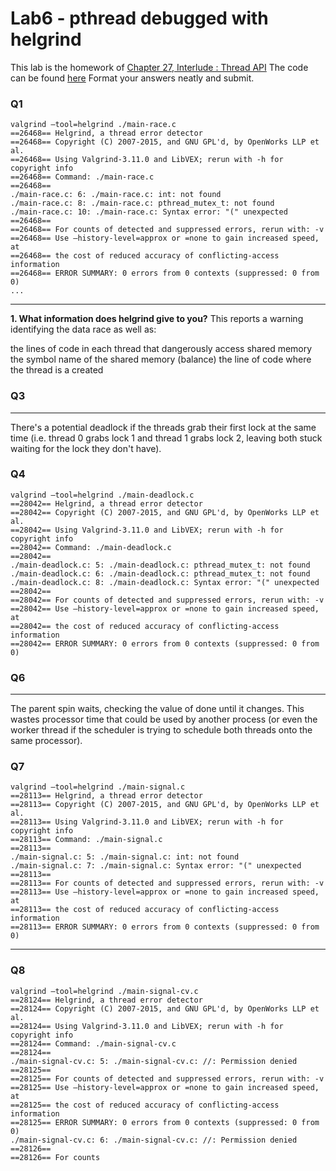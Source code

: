 # Lab6 - pthread debugged with helgrind

This lab is the homework of [Chapter 27, Interlude : Thread API](http://pages.cs.wisc.edu/~remzi/OSTEP/threads-api.pdf)
The code can be found [here](http://pages.cs.wisc.edu/~remzi/OSTEP/Homework/homewo..)
Format your answers neatly and submit.

### Q1
```
valgrind —tool=helgrind ./main-race.c
==26468== Helgrind, a thread error detector
==26468== Copyright (C) 2007-2015, and GNU GPL'd, by OpenWorks LLP et al.
==26468== Using Valgrind-3.11.0 and LibVEX; rerun with -h for copyright info
==26468== Command: ./main-race.c
==26468==
./main-race.c: 6: ./main-race.c: int: not found
./main-race.c: 8: ./main-race.c: pthread_mutex_t: not found
./main-race.c: 10: ./main-race.c: Syntax error: "(" unexpected
==26468==
==26468== For counts of detected and suppressed errors, rerun with: -v
==26468== Use —history-level=approx or =none to gain increased speed, at
==26468== the cost of reduced accuracy of conflicting-access information
==26468== ERROR SUMMARY: 0 errors from 0 contexts (suppressed: 0 from 0)
...

```
---
__1. What information does helgrind give to you?__
This reports a warning identifying the data race as well as:

the lines of code in each thread that dangerously access shared memory
the symbol name of the shared memory (balance)
the line of code where the thread is a created

### Q3
---
There's a potential deadlock if the threads grab their first lock at the same time (i.e. thread 0 grabs lock 1 and thread 1 grabs lock 2, leaving both stuck waiting for the lock they don't have).
### Q4
```
valgrind —tool=helgrind ./main-deadlock.c
==28042== Helgrind, a thread error detector
==28042== Copyright (C) 2007-2015, and GNU GPL'd, by OpenWorks LLP et al.
==28042== Using Valgrind-3.11.0 and LibVEX; rerun with -h for copyright info
==28042== Command: ./main-deadlock.c
==28042==
./main-deadlock.c: 5: ./main-deadlock.c: pthread_mutex_t: not found
./main-deadlock.c: 6: ./main-deadlock.c: pthread_mutex_t: not found
./main-deadlock.c: 8: ./main-deadlock.c: Syntax error: "(" unexpected
==28042==
==28042== For counts of detected and suppressed errors, rerun with: -v
==28042== Use —history-level=approx or =none to gain increased speed, at
==28042== the cost of reduced accuracy of conflicting-access information
==28042== ERROR SUMMARY: 0 errors from 0 contexts (suppressed: 0 from 0)
```
### Q6
---
The parent spin waits, checking the value of done until it changes. This wastes processor time that could be used by another process (or even the worker thread if the scheduler is trying to schedule both threads onto the same processor).
### Q7
```
valgrind —tool=helgrind ./main-signal.c
==28113== Helgrind, a thread error detector
==28113== Copyright (C) 2007-2015, and GNU GPL'd, by OpenWorks LLP et al.
==28113== Using Valgrind-3.11.0 and LibVEX; rerun with -h for copyright info
==28113== Command: ./main-signal.c
==28113==
./main-signal.c: 5: ./main-signal.c: int: not found
./main-signal.c: 7: ./main-signal.c: Syntax error: "(" unexpected
==28113==
==28113== For counts of detected and suppressed errors, rerun with: -v
==28113== Use —history-level=approx or =none to gain increased speed, at
==28113== the cost of reduced accuracy of conflicting-access information
==28113== ERROR SUMMARY: 0 errors from 0 contexts (suppressed: 0 from 0)
```
---

### Q8
```
valgrind —tool=helgrind ./main-signal-cv.c
==28124== Helgrind, a thread error detector
==28124== Copyright (C) 2007-2015, and GNU GPL'd, by OpenWorks LLP et al.
==28124== Using Valgrind-3.11.0 and LibVEX; rerun with -h for copyright info
==28124== Command: ./main-signal-cv.c
==28124==
./main-signal-cv.c: 5: ./main-signal-cv.c: //: Permission denied
==28125==
==28125== For counts of detected and suppressed errors, rerun with: -v
==28125== Use —history-level=approx or =none to gain increased speed, at
==28125== the cost of reduced accuracy of conflicting-access information
==28125== ERROR SUMMARY: 0 errors from 0 contexts (suppressed: 0 from 0)
./main-signal-cv.c: 6: ./main-signal-cv.c: //: Permission denied
==28126==
==28126== For counts
